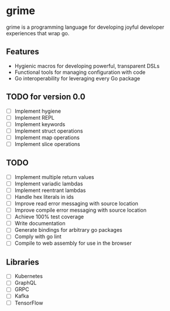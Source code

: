 # grime

grime is a programming language for developing joyful developer experiences that wrap go.

## Features

* Hygienic macros for developing powerful, transparent DSLs
* Functional tools for managing configuration with code
* Go interoperability for leveraging every Go package

## TODO for version 0.0

* [ ] Implement hygiene
* [ ] Implement REPL
* [ ] Implement keywords
* [ ] Implement struct operations
* [ ] Implement map operations
* [ ] Implement slice operations

## TODO

* [ ] Implement multiple return values
* [ ] Implement variadic lambdas
* [ ] Implement reentrant lambdas
* [ ] Handle hex literals in ids
* [ ] Improve read error messaging with source location
* [ ] Improve compile error messaging with source location
* [ ] Achieve 100% test coverage
* [ ] Write documentation
* [ ] Generate bindings for arbitrary go packages
* [ ] Comply with go lint
* [ ] Compile to web assembly for use in the browser

## Libraries

* [ ] Kubernetes
* [ ] GraphQL
* [ ] GRPC
* [ ] Kafka
* [ ] TensorFlow